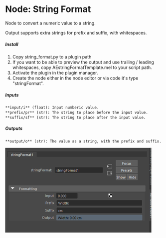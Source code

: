 # Node: String Format

Node to convert a numeric value to a string.

Output supports extra strings for prefix and suffix, with whitespaces.

##### Install #####   
1. Copy string_format.py to a plugin path
2. If you want to be able to preview the output and use trailing / leading whitespaces, copy AEstringFormatTemplate.mel to your script path.
3. Activate the plugin in the plugin manager.
4. Create the node either in the node editor or via code it's type "stringFormat".

##### Inputs #####   
    **input/i** (float): Input numberic value.   
    **prefix/pr** (str): The string to place before the input value.   
    **suffix/sf** (str): The string to place after the input value.   

##### Outputs #####   
    **output/o** (str): The value as a string, with the prefix and suffix.

![Attribute Editor for stringFormat node](/plugins/string_format/string_format.png "Optional title")

